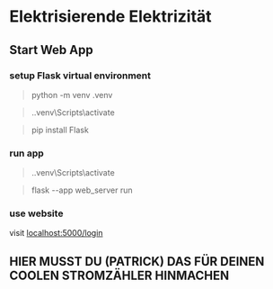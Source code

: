 # Elektrisierende Elektrizität


## Start Web App

### setup Flask virtual environment
> python -m venv .venv

> .\.venv\Scripts\activate

> pip install Flask


### run app
> .\.venv\Scripts\activate

> flask --app web_server run

### use website

visit [localhost:5000/login]

## HIER MUSST DU (PATRICK) DAS FÜR DEINEN COOLEN STROMZÄHLER HINMACHEN




[localhost:5000/login]:<http://localhost:5000/login>